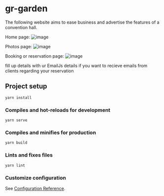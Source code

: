 # gr-garden
The following website aims to ease business and advertise the features of a convention hall.

Home page:
![image](https://github.com/user-attachments/assets/a844bf41-c740-473d-9202-84456311017f)

Photos page: 
![image](https://github.com/user-attachments/assets/2b34d3c4-76d4-4b2e-b521-70a21e277c4e)

Booking or reservation page:
![image](https://github.com/user-attachments/assets/5c10416d-333c-4ed1-9af0-8e68dff67195)


fill up details with ur EmailJs details if you want to recieve emails from clients regarding your reservation

## Project setup
```
yarn install
```

### Compiles and hot-reloads for development
```
yarn serve
```

### Compiles and minifies for production
```
yarn build
```

### Lints and fixes files
```
yarn lint
```

### Customize configuration
See [Configuration Reference](https://cli.vuejs.org/config/).
